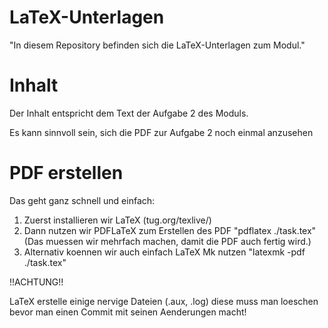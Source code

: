
# LaTeX-Unterlagen

"In diesem Repository befinden sich die LaTeX-Unterlagen zum Modul."

# Inhalt

Der Inhalt entspricht dem Text der Aufgabe 2 des Moduls.

Es kann sinnvoll sein, sich die PDF zur Aufgabe 2 noch einmal
anzusehen

# PDF erstellen

Das geht ganz schnell und einfach:

1. Zuerst installieren wir LaTeX (tug.org/texlive/)
2. Dann nutzen wir PDFLaTeX zum Erstellen des PDF "pdflatex ./task.tex" (Das muessen wir mehrfach machen, damit die PDF auch fertig wird.)
3. Alternativ koennen wir auch einfach LaTeX Mk nutzen "latexmk -pdf ./task.tex"

!!ACHTUNG!!

LaTeX erstelle einige nervige Dateien (.aux, .log) diese muss man loeschen bevor
man einen Commit mit seinen Aenderungen macht!
